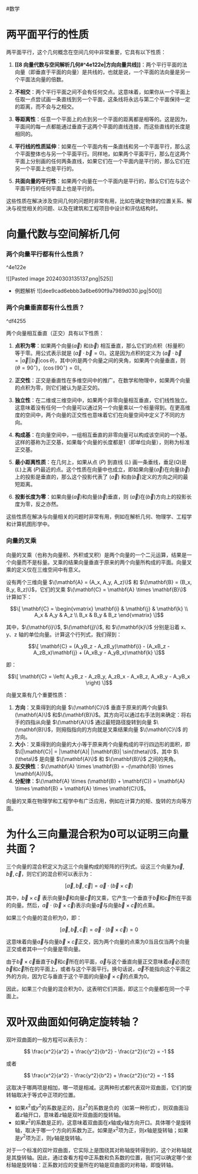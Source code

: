 
#数学
# 两平面平行的性质

两平面平行，这个几何概念在空间几何中非常重要，它具有以下性质：

1. **[[8 向量代数与空间解析几何#^4e122e|方向向量共线]]**：两个平行平面的法向量（即垂直于平面的向量）是共线的，也就是说，一个平面的法向量是另一个平面法向量的倍数。

2. **不相交**：两个平行平面之间不会有任何交点。这意味着，如果你从一个平面上任取一点尝试画一条直线到另一个平面，这条线将永远与第二个平面保持一定的距离，而不会与之相交。

3. **等距离性**：任意一个平面上的点到另一个平面的距离都是相等的。这是因为，平面间的每一点都能通过垂直于这两个平面的直线连接，而这些直线的长度是相同的。

4. **平行线的性质延伸**：如果在一个平面内有一条直线和另一个平面平行，那么这个平面整体也与另一个平面平行。同样地，如果两个平面平行，那么在这两个平面上分别画的任何两条直线，如果它们在一个平面内是平行的，那么它们在另一个平面上也是平行的。

5. **共面向量的平行性**：如果两个向量在一个平面内是平行的，那么它们在与这个平面平行的任何平面上也是平行的。

这些性质在解决涉及空间几何的问题时非常有用，比如在确定物体的位置关系、解决与视觉相关的问题、以及在建筑和工程项目中设计和评估结构时。
# 向量代数与空间解析几何
### 两个向量平行都有什么性质？

^4e122e

![[Pasted image 20240303135137.png|525]] 

- 例题解析
![[dee9cad6ebbb3a6be690f9a7989d030.jpg|500]]

### 两个向量垂直都有什么性质？

^df4255

两个向量相互垂直（正交）具有以下性质：

1. **点积为零**：如果两个向量$(\vec{a})$ 和$(\vec{b})$ 相互垂直，那么它们的点积（标量积）等于零。用公式表示就是 $(\vec{a} \cdot \vec{b} = 0)$。这是因为点积的定义为 $(\vec{a} \cdot \vec{b} = |\vec{a}| |\vec{b}| \cos\theta)$，其中$(\theta)$是两个向量之间的夹角，如果两个向量垂直，则$(\theta = 90^\circ)$，$(\cos(90^\circ) = 0)$。

2. **正交性**：正交是垂直性在多维空间中的推广。在数学和物理中，如果两个向量的点积为零，则它们被认为是正交的。

3. **独立性**：在二维或三维空间中，如果两个非零向量相互垂直，它们线性独立。这意味着没有任何一个向量可以通过另一个向量乘以一个标量得到。在更高维度的空间中，两个向量的正交性也意味着它们在向量空间中定义了不同的方向。

4. **构成基**：在向量空间中，一组相互垂直的非零向量可以构成该空间的一个基。这样的基称为正交基，如果每个向量的长度都是1（即单位向量），则称为标准正交基。

5. **最小距离性质**：在几何上，如果从点 $(P)$ 到直线 $(L)$ 画一条垂线，垂足$(Q)$是$(L)$上离 $(P)$最近的点。这个性质在向量中也成立，即如果向量$(\vec{a})$在向量$(\vec{b})$ 上的投影是垂直的，那么这个投影代表了 $(\vec{a})$ 和由$(\vec{b})$定义的方向之间的最短距离。

6. **投影长度为零**：如果向量$(\vec{a})$和向量$(\vec{b})$垂直，则 $(\vec{a})$在$(\vec{b})$方向上的投影长度为零，反之亦然。

这些性质在解决与向量相关的问题时非常有用，例如在解析几何、物理学、工程学和计算机图形学中。

### 向量的叉乘
向量的叉乘（也称为向量积、外积或叉积）是两个向量的一个二元运算，结果是一个向量而不是标量。叉乘的结果向量垂直于原来的两个向量所构成的平面。向量叉乘的定义仅在三维空间中有意义。

设有两个三维向量 $\(\mathbf{A} = (A_x, A_y, A_z)\)$ 和 $\(\mathbf{B} = (B_x, B_y, B_z)\)$，它们的叉乘 $\(\mathbf{C} = \mathbf{A} \times \mathbf{B}\)$ 计算如下：

$$\[
\mathbf{C} = \begin{vmatrix}
\mathbf{i} & \mathbf{j} & \mathbf{k} \\
A_x & A_y & A_z \\
B_x & B_y & B_z
\end{vmatrix}
\]$$

其中，$\(\mathbf{i}\)$, $\(\mathbf{j}\)$, 和 $\(\mathbf{k}\)$ 分别是沿着 x、y、z 轴的单位向量。计算这个行列式，我们得到：

$$\[
\mathbf{C} = (A_yB_z - A_zB_y)\mathbf{i} - (A_xB_z - A_zB_x)\mathbf{j} + (A_xB_y - A_yB_x)\mathbf{k}
\]$$

即：

$$\[
\mathbf{C} = \left( A_yB_z - A_zB_y, A_zB_x - A_xB_z, A_xB_y - A_yB_x \right)
\]$$

向量叉乘有几个重要性质：

1. **方向**：叉乘得到的向量 $\(\mathbf{C}\)$ 垂直于原来的两个向量$\(\mathbf{A}\)$ 和$\(\mathbf{B}\)$。其方向可以通过右手法则来确定：将右手的四指从向量 $\(\mathbf{A}\)$ 通过最短路径旋转到向量 $\(\mathbf{B}\)$，则拇指指向的方向就是叉乘结果向量 $\(\mathbf{C}\)$ 的方向。
2. **大小**：叉乘得到的向量的大小等于原来两个向量构成的平行四边形的面积，即 $\(|\mathbf{C}| = |\mathbf{A}| |\mathbf{B}| \sin(\theta)\)$，其中 $\(\theta\)$ 是向量 $\(\mathbf{A}\)$ 和 $\(\mathbf{B}\)$ 之间的夹角。
3. **反交换性**：$\(\mathbf{A} \times \mathbf{B} = -(\mathbf{B} \times \mathbf{A})\)$。
4. **分配律**：$\(\mathbf{A} \times (\mathbf{B} + \mathbf{C}) = \mathbf{A} \times \mathbf{B} + \mathbf{A} \times \mathbf{C}\)$。

向量的叉乘在物理学和工程学中有广泛应用，例如在计算力的矩、旋转的方向等方面。

# 为什么三向量混合积为0可以证明三向量共面？
三个向量的混合积定义为这三个向量构成的矩阵的行列式。设这三个向量为$\vec{a}, \vec{b}, \vec{c}$，则它们的混合积可以表示为：

$$
[\vec{a}, \vec{b}, \vec{c}] = \vec{a} \cdot (\vec{b} \times \vec{c})
$$

其中，$\vec{b} \times \vec{c}$ 表示向量$\vec{b}$和向量$\vec{c}$的叉乘，它产生一个垂直于$\vec{b}$和$\vec{c}$所在平面的向量。然后，$\vec{a} \cdot (\vec{b} \times \vec{c})$表示向量$\vec{a}$与向量$\vec{b} \times \vec{c}$的点乘。

如果三个向量的混合积为0，即：

$$
[\vec{a}, \vec{b}, \vec{c}] = \vec{a} \cdot (\vec{b} \times \vec{c}) = 0
$$

这意味着向量$\vec{a}$与向量$\vec{b} \times \vec{c}$正交，因为两个向量的点乘为0当且仅当两个向量正交或者其中一个向量是零向量。

由于$\vec{b} \times \vec{c}$垂直于$\vec{b}$和$\vec{c}$所在的平面，$\vec{a}$与这个垂直向量正交意味着$\vec{a}$必须在$\vec{b}$和$\vec{c}$所在的平面上，或者与这个平面平行。换句话说，$\vec{a}$不能指向这个平面之外的方向，因为它与垂直于这个平面的向量$\vec{b} \times \vec{c}$的点乘为0。

因此，如果三个向量的混合积为0，这表明它们共面，即这三个向量都在同一个平面上。

# 双叶双曲面如何确定旋转轴？

双叶双曲面的一般方程可以表示为：

$$
\frac{x^2}{a^2} + \frac{y^2}{b^2} - \frac{z^2}{c^2} = -1
$$

或者

$$
\frac{x^2}{a^2} - \frac{y^2}{b^2} + \frac{z^2}{c^2} = -1
$$

这取决于哪两项是相加，哪一项是相减。这两种形式都代表双叶双曲面，它们的旋转轴取决于等式中正项的位置。

- 如果$x^2$或$y^2$的系数是正的，且$z^2$的系数是负的（如第一种形式），则双曲面沿着$z$轴开口，意味着$z$轴是双叶双曲面的旋转轴。
- 如果$z^2$的系数是正的，这意味着双曲面在$x$轴或$y$轴方向开口。具体哪个是旋转轴，取决于哪一个方向的系数为正。如果是$x^2$项为正，则$x$轴是旋转轴；如果是$y^2$项为正，则$y$轴是旋转轴。

对于一个标准的双叶双曲面，它实际上是围绕其对称轴旋转得到的，这个对称轴就是其旋转轴。因此，通过查看方程中正系数和负系数的位置，我们可以确定哪个坐标轴是旋转轴：正系数对应的变量所在的轴是双曲面的对称轴，即旋转轴。
